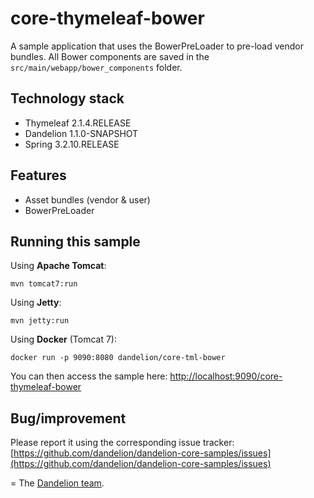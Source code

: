core-thymeleaf-bower
=================================================================

A sample application that uses the BowerPreLoader to pre-load vendor bundles. All Bower components are saved in the `src/main/webapp/bower_components` folder.

## Technology stack

 - Thymeleaf 2.1.4.RELEASE
 - Dandelion 1.1.0-SNAPSHOT
 - Spring 3.2.10.RELEASE

## Features
		
 - Asset bundles (vendor & user)
 - BowerPreLoader

## Running this sample

Using __Apache Tomcat__:

    mvn tomcat7:run

Using __Jetty__:

    mvn jetty:run

Using __Docker__ (Tomcat 7):

    docker run -p 9090:8080 dandelion/core-tml-bower

You can then access the sample here: [http://localhost:9090/core-thymeleaf-bower](http://localhost:9090/core-thymeleaf-bower)

## Bug/improvement

Please report it using the corresponding issue tracker: [https://github.com/dandelion/dandelion-core-samples/issues](https://github.com/dandelion/dandelion-core-samples/issues)

=
The [Dandelion team](http://dandelion.github.io/team/).